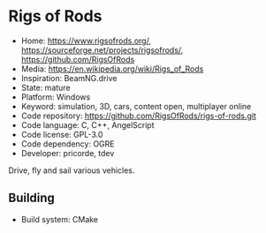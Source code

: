 # Rigs of Rods

- Home: https://www.rigsofrods.org/, https://sourceforge.net/projects/rigsofrods/, https://github.com/RigsOfRods
- Media: https://en.wikipedia.org/wiki/Rigs_of_Rods
- Inspiration: BeamNG.drive
- State: mature
- Platform: Windows
- Keyword: simulation, 3D, cars, content open, multiplayer online
- Code repository: https://github.com/RigsOfRods/rigs-of-rods.git
- Code language: C, C++, AngelScript
- Code license: GPL-3.0
- Code dependency: OGRE
- Developer: pricorde, tdev

Drive, fly and sail various vehicles.

## Building

- Build system: CMake
